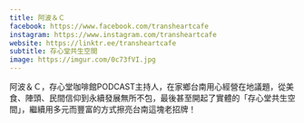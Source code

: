 ```yaml
---
title: 阿波＆Ｃ
facebook: https://www.facebook.com/transheartcafe
instagram: https://www.instagram.com/transheartcafe
website: https://linktr.ee/transheartcafe
subtitle: 存心堂共生空間
image: https://imgur.com/0c73fVI.jpg
---
```

阿波＆Ｃ，存心堂咖啡館PODCAST主持人，在家鄉台南用心經營在地議題，從美食、陣頭、民間信仰到永續發展無所不包，最後甚至開起了實體的「存心堂共生空間」，繼續用多元而豐富的方式擦亮台南這塊老招牌！